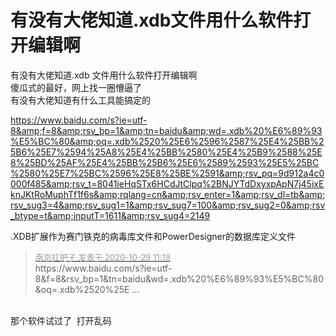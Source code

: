 # 有没有大佬知道.xdb文件用什么软件打开编辑啊


有没有大佬知道.xdb 文件用什么软件打开编辑啊<br />
傻瓜式的最好，网上找一圈懵逼了&nbsp; &nbsp;<br />
有没有大佬知道有什么工具能搞定的 

https://www.baidu.com/s?ie=utf-8&amp;f=8&amp;rsv_bp=1&amp;tn=baidu&amp;wd=.xdb%20%E6%89%93%E5%BC%80&amp;oq=.xdb%2520%25E6%2596%2587%25E4%25BB%25B6%25E7%2594%25A8%25E4%25BB%2580%25E4%25B9%2588%25E8%25BD%25AF%25E4%25BB%25B6%25E6%2589%2593%25E5%25BC%2580%25E7%25BC%2596%25E8%25BE%2591&amp;rsv_pq=9d912a4c0000f485&amp;rsv_t=8041ieHqSTx6HCdJtClpq%2BNJYTdDxyxpApN7j45ixEknJKtRoMuphTf1f6s&amp;rqlang=cn&amp;rsv_enter=1&amp;rsv_dl=tb&amp;rsv_sug3=4&amp;rsv_sug1=1&amp;rsv_sug7=100&amp;rsv_sug2=0&amp;rsv_btype=t&amp;inputT=1611&amp;rsv_sug4=2149

.XDB扩展作为赛门铁克的病毒库文件和PowerDesigner的数据库定义文件<img id="aimg_v22Mt" onclick="zoom(this, this.src, 0, 0, 0)" class="zoom" src="https://cdn.jsdelivr.net/gh/hishis/forum-master/public/images/patch.gif" onmouseover="img_onmouseoverfunc(this)" onload="thumbImg(this)" border="0" alt="" />

<div class="quote"><blockquote><font size="2"><a href="https://www.hostloc.com/forum.php?mod=redirect&amp;goto=findpost&amp;pid=9368320&amp;ptid=759735" target="_blank"><font color="#999999">南京扛把子 发表于 2020-10-29 11:19</font></a></font><br />
https://www.baidu.com/s?ie=utf-8&amp;f=8&amp;rsv_bp=1&amp;tn=baidu&amp;wd=.xdb%20%E6%89%93%E5%BC%80&amp;oq=.xdb%2520%25E ...</blockquote></div><br />
那个软件试过了&nbsp;&nbsp;打开乱码
